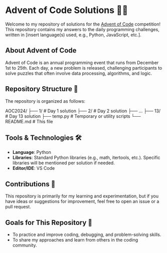 # Advent of Code Solutions 🎄✨

Welcome to my repository of solutions for the [Advent of Code](https://adventofcode.com/) competition! This repository contains my answers to the daily programming challenges, written in [insert language(s) used, e.g., Python, JavaScript, etc.].

## About Advent of Code

Advent of Code is an annual programming event that runs from December 1st to 25th. Each day, a new problem is released, challenging participants to solve puzzles that often involve data processing, algorithms, and logic.

## Repository Structure 📂

The repository is organized as follows:

AOC2024/
├── 1/           # Day 1 solution
├── 2/           # Day 2 solution
├── ...
├── 13/          # Day 13 solution
├── temp.py      # Temporary or utility scripts
└── README.md    # This file

## Tools & Technologies 🛠️

- **Language**: Python
- **Libraries**: Standard Python libraries (e.g., math, itertools, etc.). Specific libraries will be mentioned per solution if needed.
- **Editor/IDE**: VS Code

## Contributions 🤝 
This repository is primarily for my learning and experimentation, but if you have ideas or suggestions for improvement, feel free to open an issue or a pull request.

## Goals for This Repository 🎯
- To practice and improve coding, debugging, and problem-solving skills.
- To share my approaches and learn from others in the coding community.



